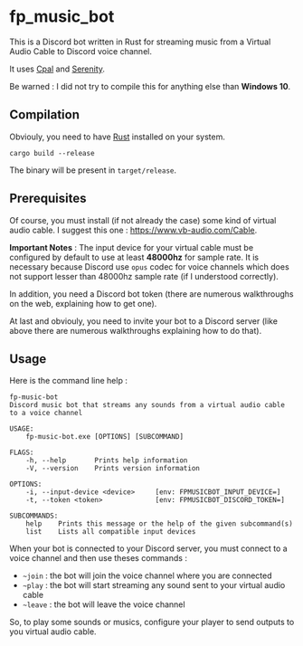 # fp_music_bot
This is a Discord bot written in Rust for streaming music from a Virtual Audio Cable to Discord voice channel.

It uses [Cpal](https://docs.rs/cpal) and [Serenity](https://docs.rs/serenity).

Be warned : I did not try to compile this for anything else than **Windows 10**.

## Compilation

Obviouly, you need to have [Rust](https://www.rust-lang.org) installed on your system. 

`cargo build --release`

The binary will be present in `target/release`.

## Prerequisites

Of course, you must install (if not already the case) some kind of virtual audio cable. I suggest this one : https://www.vb-audio.com/Cable. 

**Important Notes** : The input device for your virtual cable must be configured by default to use at least __48000hz__ for sample rate. It is necessary because Discord use `opus` codec for voice channels which does not support lesser than 48000hz sample rate (if I understood correctly).

In addition, you need a Discord bot token (there are numerous walkthroughs on the web, explaining how to get one). 

At last and obviouly, you need to invite your bot to a Discord server (like above there are numerous walkthroughs explaining how to do that).

## Usage

Here is the command line help : 

```
fp-music-bot
Discord music bot that streams any sounds from a virtual audio cable to a voice channel

USAGE:
    fp-music-bot.exe [OPTIONS] [SUBCOMMAND]

FLAGS:
    -h, --help       Prints help information
    -V, --version    Prints version information

OPTIONS:
    -i, --input-device <device>     [env: FPMUSICBOT_INPUT_DEVICE=]
    -t, --token <token>             [env: FPMUSICBOT_DISCORD_TOKEN=]

SUBCOMMANDS:
    help    Prints this message or the help of the given subcommand(s)
    list    Lists all compatible input devices

```

When your bot is connected to your Discord server, you must connect to a voice channel and then use theses commands : 

* `~join` : the bot will join the voice channel where you are connected
* `~play` : the bot will start streaming any sound sent to your virtual audio cable
* `~leave` : the bot will leave the voice channel 

So, to play some sounds or musics, configure your player to send outputs to you virtual audio cable. 


